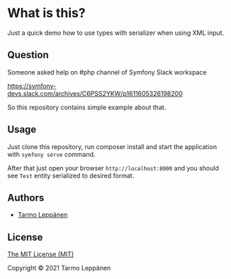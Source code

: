# What is this?

Just a quick demo how to use types with serializer when using XML input.

## Question

Someone asked help on #php channel of Symfony Slack workspace

https://symfony-devs.slack.com/archives/C6PSS2YKW/p1611605326198200

So this repository contains simple example about that.

## Usage

Just clone this repository, run composer install and start the application with
`symfony serve` command.

After that just open your browser `http://localhost:8000` and you should see `Test`
entity serialized to desired format.

## Authors

* [Tarmo Leppänen](https://github.com/tarlepp)

## License

[The MIT License (MIT)](LICENSE)

Copyright © 2021 Tarmo Leppänen
